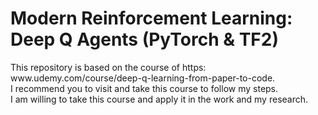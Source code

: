 <h1>Modern Reinforcement Learning: Deep Q Agents (PyTorch & TF2)</h1>
This repository is based on the course of https:</br>
www.udemy.com/course/deep-q-learning-from-paper-to-code. 
</br>I recommend you to visit and take this course to follow my steps. 
</br> 
I am willing to take this course and apply it in the work and my research. 
